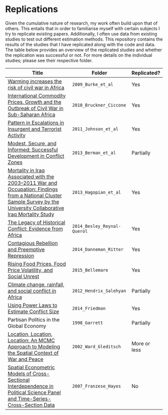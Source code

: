 # Replications

Given the cumulative nature of research, my work often build upon that of others. 
This entails that in order to familiarise myself with certain subjects I try to replicate existing papers. 
Additionally, I often use data from existing studies to test out different estimation methods.
This repository contains the results of the studies that I have replicated along with the code and data. 
The table below provides an overview of the replicated studies and whether the replication was successful or not. 
For more details on the individual studies; please see their respective folder. 

Title | Folder | Replicated?
---|---------|-------
[Warming increases the risk of civil war in Africa](http://www.pnas.org/content/106/49/20670)| `2009_Burke_et_al`| Yes
[International Commodity Prices, Growth and the Outbreak of Civil War in Sub-Saharan Africa](http://onlinelibrary.wiley.com/doi/10.1111/j.1468-0297.2010.02353.x/abstract)| `2010_Bruckner_Ciccone`| Yes
[Pattern in Escalations in Insurgent and Terrorist Activity](http://www.sciencemag.org/content/333/6038/81.abstract)| `2011_Johnson_et_al`| Yes
[Modest, Secure, and Informed: Successful Development in Conflict Zones](https://www.aeaweb.org/articles.php?doi=10.1257/aer.103.3.512)| `2013_Berman_et_al`| Partially 
[Mortality in Iraq Associated with the 2003–2011 War and Occupation: Findings from a National Cluster Sample Survey by the University Collaborative Iraq Mortality Study](http://www.plosmedicine.org/article/info%3Adoi%2F10.1371%2Fjournal.pmed.1001533)|`2013_Hagopian_et_al`| Yes
[The Legacy of Historical Conflict: Evidence from Africa](http://dx.doi.org/10.1017/S0003055414000161)| `2014_Besley_Reynal-Querol`| Yes
[Contagious Rebellion and Preemptive Repression](http://jcr.sagepub.com/content/58/2/254.abstract)|`2014_Danneman_Ritter`| Yes
[Rising Food Prices, Food Price Volatility, and Social Unrest](http://ajae.oxfordjournals.org/content/97/1/1) |`2015_Bellemare` | Yes
[Climate change, rainfall, and social conflict in Africa](http://jpr.sagepub.com/content/49/1/35.abstract) |`2012_Hendrix_Salehyan` | Partially 
[Using Power Laws to Estimate Conflict Size](http://jcr.sagepub.com/content/59/7/1216) | `2014_Friedman` | Yes
Partisan Politics in the Global Economy | `1998_Garrett` | Partially 
[Location, Location, Location: An MCMC Approach to Modeling the Spatial Context of War and Peace](http://pan.oxfordjournals.org/content/10/3/244.abstract) |`2002_Ward_Gleditsch` | More or less
[Spatial Econometric Models of Cross-Sectional Interdependence in Political Science Panel and Time-Series-Cross-Section Data](https://academic.oup.com/pan/article-abstract/15/2/140/1564984) | `2007_Franzese_Hayes`| No



